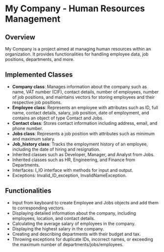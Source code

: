 # My Company - Human Resources Management

## Overview

My Company is a project aimed at managing human resources within an organization. It provides functionalities for handling employee data, job positions, departments, and more.

## Implemented Classes

- **Company class**: Manages information about the company such as name, VAT number (CIF), contact details, number of employees, number of job positions, and maintains vectors for storing employees and their respective job positions.
- **Employee class**: Represents an employee with attributes such as ID, full name, contact details, salary, job position, date of employment, and contains an object of type Contact and Jobs.
- **Contact class**: Stores contact information including address, email, and phone number.
- **Jobs class**: Represents a job position with attributes such as minimum and maximum salary.
- **Job_history class**: Tracks the employment history of an employee, including the date of hiring and resignation.
- Inherited classes such as Developer, Manager, and Analyst from Jobs.
- Inherited classes such as HR, Engineering, and Finance from Departments.
- Interfaces: I_IO interface with methods for input and output.
- Exceptions: Invalid_ID_exception, InvalidNameException.

## Functionalities

- Input from keyboard to create Employee and Jobs objects and add them to corresponding vectors.
- Displaying detailed information about the company, including employees, location, and contact details.
- Calculating the average salary of employees in the company.
- Displaying the highest salary in the company.
- Creating and describing departments with their budget and tax.
- Throwing exceptions for duplicate IDs, incorrect names, or exceeding the maximum number of departments/jobs/employees.


